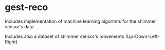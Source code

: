 # gest-reco

Includes implementation of machine learning algoritms for the shimmer sensor's data

Includes also a dataset of shimmer sensor's movements (Up-Down-Left-Right)


